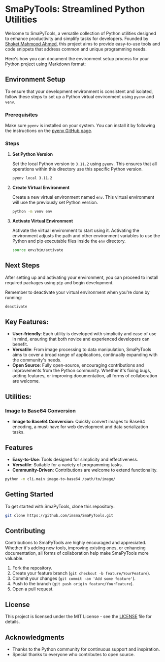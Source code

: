 # SmaPyTools: Streamlined Python Utilities

Welcome to SmaPyTools, a versatile collection of Python utilities designed to enhance productivity and simplify tasks for developers. Founded by [Shoket Mahmood Ahmed](https://sma.im), this project aims to provide easy-to-use tools and code snippets that address common and unique programming needs.

Here's how you can document the environment setup process for your Python project using Markdown format:

## Environment Setup

To ensure that your development environment is consistent and isolated, follow these steps to set up a Python virtual environment using `pyenv` and `venv`.

### Prerequisites

Make sure `pyenv` is installed on your system. You can install it by following the instructions on the [pyenv GitHub page](https://github.com/pyenv/pyenv).

### Steps

1. **Set Python Version**

   Set the local Python version to `3.11.2` using `pyenv`. This ensures that all operations within this directory use this specific Python version.

   ```bash
   pyenv local 3.11.2
   ```

2. **Create Virtual Environment**

   Create a new virtual environment named `env`. This virtual environment will use the previously set Python version.

   ```bash
   python -m venv env
   ```

3. **Activate Virtual Environment**

   Activate the virtual environment to start using it. Activating the environment adjusts the path and other environment variables to use the Python and pip executable files inside the `env` directory.

   ```bash
   source env/bin/activate
   ```

## Next Steps

After setting up and activating your environment, you can proceed to install required packages using `pip` and begin development.

Remember to deactivate your virtual environment when you're done by running:

```bash
deactivate
```

## Key Features:

- **User-friendly**: Each utility is developed with simplicity and ease of use in mind, ensuring that both novice and experienced developers can benefit.
- **Versatile**: From image processing to data manipulation, SmaPyTools aims to cover a broad range of applications, continually expanding with the community's needs.
- **Open Source**: Fully open-source, encouraging contributions and improvements from the Python community. Whether it's fixing bugs, adding features, or improving documentation, all forms of collaboration are welcome.

## Utilities:

### Image to Base64 Conversion

- **Image to Base64 Conversion**: Quickly convert images to Base64 encoding, a must-have for web development and data serialization tasks.

## Features

- **Easy-to-Use**: Tools designed for simplicity and effectiveness.
- **Versatile**: Suitable for a variety of programming tasks.
- **Community-Driven**: Contributions are welcome to extend functionality.

```bash
python -m cli.main image-to-base64 /path/to/image/
```

## Getting Started

To get started with SmaPyTools, clone this repository:

```bash
git clone https://github.com/imsma/SmaPyTools.git
```

## Contributing

Contributions to SmaPyTools are highly encouraged and appreciated. Whether it's adding new tools, improving existing ones, or enhancing documentation, all forms of collaboration help make SmaPyTools more valuable.

1. Fork the repository.
2. Create your feature branch (`git checkout -b feature/YourFeature`).
3. Commit your changes (`git commit -am 'Add some feature'`).
4. Push to the branch (`git push origin feature/YourFeature`).
5. Open a pull request.

## License

This project is licensed under the MIT License - see the [LICENSE](LICENSE) file for details.

## Acknowledgments

- Thanks to the Python community for continuous support and inspiration.
- Special thanks to everyone who contributes to open source.
